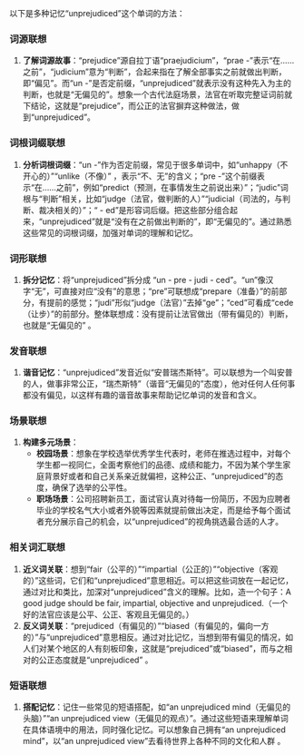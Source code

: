以下是多种记忆“unprejudiced”这个单词的方法：

### 词源联想
1. **了解词源故事**：“prejudice”源自拉丁语“praejudicium”，“prae -”表示“在……之前”，“judicium”意为“判断”，合起来指在了解全部事实之前就做出判断，即“偏见”。而“un -”是否定前缀，“unprejudiced”就表示没有这种先入为主的判断，也就是“无偏见的”。想象一个古代法庭场景，法官在听取完整证词前就下结论，这就是“prejudice”，而公正的法官摒弃这种做法，做到“unprejudiced”。 

### 词根词缀联想
1. **分析词根词缀**：“un -”作为否定前缀，常见于很多单词中，如“unhappy（不开心的）”“unlike（不像）” ，表示“不、无”的含义；“pre -”这个前缀表示“在……之前”，例如“predict（预测，在事情发生之前说出来）”；“judic”词根与“判断”相关，比如“judge（法官，做判断的人）”“judicial（司法的，与判断、裁决相关的）”；“ - ed”是形容词后缀。把这些部分组合起来，“unprejudiced”就是“没有在之前做出判断的”，即“无偏见的”。通过熟悉这些常见的词根词缀，加强对单词的理解和记忆。 

### 词形联想
1. **拆分记忆**：将“unprejudiced”拆分成 “un - pre - judi - ced”。“un”像汉字“无”，可直接对应“没有”的意思；“pre”可联想成“prepare（准备）”的前部分，有提前的感觉；“judi”形似“judge（法官）”去掉“ge”；“ced”可看成“cede（让步）”的前部分。整体联想成：没有提前让法官做出（带有偏见的）判断，也就是“无偏见的” 。 

### 发音联想
1. **谐音记忆**：“unprejudiced”发音近似“安普瑞杰斯特”。可以联想为一个叫安普的人，做事非常公正，“瑞杰斯特”（谐音“无偏见的”态度），他对任何人任何事都没有偏见，以这样有趣的谐音故事来帮助记忆单词的发音和含义。 

### 场景联想
1. **构建多元场景**：
    - **校园场景**：想象在学校选举优秀学生代表时，老师在推选过程中，对每个学生都一视同仁，全面考察他们的品德、成绩和能力，不因为某个学生家庭背景好或者和自己关系亲近就偏袒，这种公正、“unprejudiced”的态度，确保了选举的公平性。 
    - **职场场景**：公司招聘新员工，面试官认真对待每一份简历，不因为应聘者毕业的学校名气大小或者外貌等因素就提前做出决定，而是给予每个面试者充分展示自己的机会，以“unprejudiced”的视角挑选最合适的人才。 

### 相关词汇联想
1. **近义词关联**：想到“fair（公平的）”“impartial（公正的）”“objective（客观的）”这些词，它们和“unprejudiced”意思相近。可以把这些词放在一起记忆，通过对比和类比，加深对“unprejudiced”含义的理解。比如，造一个句子：A good judge should be fair, impartial, objective and unprejudiced.（一个好的法官应该是公平、公正、客观且无偏见的。） 
2. **反义词关联**：“prejudiced（有偏见的）”“biased（有偏见的，偏向一方的）”与“unprejudiced”意思相反。通过对比记忆，当想到带有偏见的情况，如人们对某个地区的人有刻板印象，这就是“prejudiced”或“biased”，而与之相对的公正态度就是“unprejudiced” 。 

### 短语联想
1. **搭配记忆**：记住一些常见的短语搭配，如“an unprejudiced mind（无偏见的头脑）”“an unprejudiced view（无偏见的观点）”。通过这些短语来理解单词在具体语境中的用法，同时强化记忆。可以想象自己拥有“an unprejudiced mind”，以“an unprejudiced view”去看待世界上各种不同的文化和人群 。 